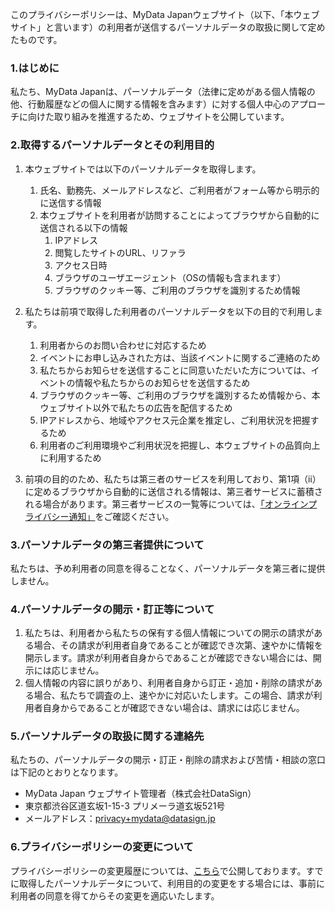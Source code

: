 このプライバシーポリシーは、MyData Japanウェブサイト（以下、「本ウェブサイト」と言います）の利用者が送信するパーソナルデータの取扱に関して定めたものです。

### 1.はじめに
私たち、MyData Japanは、パーソナルデータ（法律に定めがある個人情報の他、行動履歴などの個人に関する情報を含みます）に対する個人中心のアプローチに向けた取り組みを推進するため、ウェブサイトを公開しています。

### 2.取得するパーソナルデータとその利用目的
1. 本ウェブサイトでは以下のパーソナルデータを取得します。
	1. 氏名、勤務先、メールアドレスなど、ご利用者がフォーム等から明示的に送信する情報
	2. 本ウェブサイトを利用者が訪問することによってブラウザから自動的に送信される以下の情報
		1. IPアドレス
		2. 閲覧したサイトのURL、リファラ
		3. アクセス日時
		4. ブラウザのユーザエージェント（OSの情報も含まれます）
		5. ブラウザのクッキー等、ご利用のブラウザを識別するため情報
		
2. 私たちは前項で取得した利用者のパーソナルデータを以下の目的で利用します。
	1. 利用者からのお問い合わせに対応するため
	2. イベントにお申し込みされた方は、当該イベントに関するご連絡のため
	3. 私たちからお知らせを送信することに同意いただいた方については、イベントの情報や私たちからのお知らせを送信するため
	4. ブラウザのクッキー等、ご利用のブラウザを識別するため情報から、本ウェブサイト以外で私たちの広告を配信するため
	5. IPアドレスから、地域やアクセス元企業を推定し、ご利用状況を把握するため
	6. 利用者のご利用環境やご利用状況を把握し、本ウェブサイトの品質向上に利用するため
	
3. 前項の目的のため、私たちは第三者のサービスを利用しており、第1項（ⅱ）に定めるブラウザから自動的に送信される情報は、第三者サービスに蓄積される場合があります。第三者サービスの一覧等については、[「オンラインプライバシー通知」](https://fe.datasign.co/privacy/policy/2016ad56)をご確認ください。

### 3.パーソナルデータの第三者提供について
私たちは、予め利用者の同意を得ることなく、パーソナルデータを第三者に提供しません。

### 4.パーソナルデータの開示・訂正等について
1. 私たちは、利用者から私たちの保有する個人情報についての開示の請求がある場合、その請求が利用者自身であることが確認でき次第、速やかに情報を開示します。請求が利用者自身からであることが確認できない場合には、開示には応じません。
2. 個人情報の内容に誤りがあり、利用者自身から訂正・追加・削除の請求がある場合、私たちで調査の上、速やかに対応いたします。この場合、請求が利用者自身からであることが確認できない場合は、請求には応じません。

### 5.パーソナルデータの取扱に関する連絡先
私たちの、パーソナルデータの開示・訂正・削除の請求および苦情・相談の窓口は下記のとおりとなります。

- MyData Japan ウェブサイト管理者（株式会社DataSign）
- 東京都渋谷区道玄坂1-15-3 プリメーラ道玄坂521号
- メールアドレス：privacy+mydata@datasign.jp

### 6.プライバシーポリシーの変更について
プライバシーポリシーの変更履歴については、[こちら](https://github.com/MyDataJapan/documents/commits/master/privacy-policy/index.markdown)で公開しております。すでに取得したパーソナルデータについて、利用目的の変更をする場合には、事前に利用者の同意を得てからその変更を適応いたします。


